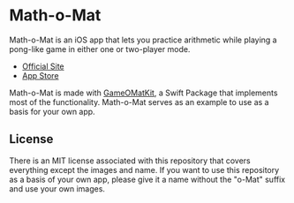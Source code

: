 # Math-o-Mat

Math-o-Mat is an iOS app that lets you practice arithmetic while playing a pong-like game in either one or two-player mode.

* [Official Site](https://app-o-mat.com/app/math-o-mat)
* [App Store](https://apps.apple.com/us/app/math-o-mat/id1490871411?ls=1)

Math-o-Mat is made with [GameOMatKit](https://github.com/app-o-mat/GameOMatKit), a Swift Package that implements most of the functionality. Math-o-Mat serves as an example to use as a basis for your own app.

## License

There is an MIT license associated with this repository that covers everything except the images and name. If you want to use this repository as a basis of your own app, please give it a name without the "o-Mat" suffix and use your own images.
